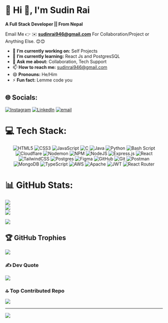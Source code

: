 # 💫 Hi 👋, I'm Sudin Rai
**A Full Stack Developer || From Nepal**

Email Me 👉 ✉️ **sudinrai946@gmail.com** For Collaboration/Project or Anything Else. 😊😊

- 🔭 **I’m currently working on:** Self Projects
- 🌱 **I’m currently learning:** React Js and PostgresSQL
- 💬 **Ask me about:** Collaboration, Tech Support
- 📫 **How to reach me:** sudinrai946@gmail.com
- 😄 **Pronouns:** He/Him
- ⚡ **Fun fact:** Lemme code you

## 🌐 Socials:
[![Instagram](https://img.shields.io/badge/Instagram-%23E4405F.svg?logo=Instagram&logoColor=white)](https://instagram.com/rai_sudin) [![LinkedIn](https://img.shields.io/badge/LinkedIn-%230077B5.svg?logo=linkedin&logoColor=white)](https://linkedin.com/in/sudin-rai-6091182aa) [![email](https://img.shields.io/badge/Email-D14836?logo=gmail&logoColor=white)](mailto:sudinrai946@gmail.com) 

  
# 💻 Tech Stack:
<div align="center">
  
![HTML5](https://img.shields.io/badge/html5-%23E34F26.svg?style=for-the-badge&logo=html5&logoColor=white) 
![CSS3](https://img.shields.io/badge/css3-%231572B6.svg?style=for-the-badge&logo=css3&logoColor=white) 
![JavaScript](https://img.shields.io/badge/javascript-%23323330.svg?style=for-the-badge&logo=javascript&logoColor=%23F7DF1E) 
![C](https://img.shields.io/badge/c-%2300599C.svg?style=for-the-badge&logo=c&logoColor=white) 
![Java](https://img.shields.io/badge/java-%23ED8B00.svg?style=for-the-badge&logo=openjdk&logoColor=white) 
![Python](https://img.shields.io/badge/python-3670A0?style=for-the-badge&logo=python&logoColor=ffdd54) 
![Bash Script](https://img.shields.io/badge/bash_script-%23121011.svg?style=for-the-badge&logo=gnu-bash&logoColor=white) 
![Cloudflare](https://img.shields.io/badge/Cloudflare-F38020?style=for-the-badge&logo=Cloudflare&logoColor=white) 
![Nodemon](https://img.shields.io/badge/NODEMON-%23323330.svg?style=for-the-badge&logo=nodemon&logoColor=%BBDEAD) 
![NPM](https://img.shields.io/badge/NPM-%23CB3837.svg?style=for-the-badge&logo=npm&logoColor=white) 
![NodeJS](https://img.shields.io/badge/node.js-6DA55F?style=for-the-badge&logo=node.js&logoColor=white) 
![Express.js](https://img.shields.io/badge/express.js-%23404d59.svg?style=for-the-badge&logo=express&logoColor=%2361DAFB) 
![React](https://img.shields.io/badge/react-%2320232a.svg?style=for-the-badge&logo=react&logoColor=%2361DAFB) 
![TailwindCSS](https://img.shields.io/badge/tailwindcss-%2338B2AC.svg?style=for-the-badge&logo=tailwind-css&logoColor=white) 
![Postgres](https://img.shields.io/badge/postgres-%23316192.svg?style=for-the-badge&logo=postgresql&logoColor=white) 
![Figma](https://img.shields.io/badge/figma-%23F24E1E.svg?style=for-the-badge&logo=figma&logoColor=white) 
![GitHub](https://img.shields.io/badge/github-%23121011.svg?style=for-the-badge&logo=github&logoColor=white) 
![Git](https://img.shields.io/badge/git-%23F05033.svg?style=for-the-badge&logo=git&logoColor=white) 
![Postman](https://img.shields.io/badge/Postman-FF6C37?style=for-the-badge&logo=postman&logoColor=white) 
![MongoDB](https://img.shields.io/badge/MongoDB-%234ea94b.svg?style=for-the-badge&logo=mongodb&logoColor=white) 
![TypeScript](https://img.shields.io/badge/typescript-%23007ACC.svg?style=for-the-badge&logo=typescript&logoColor=white) 
![AWS](https://img.shields.io/badge/AWS-%23FF9900.svg?style=for-the-badge&logo=amazon-aws&logoColor=white) 
![Apache](https://img.shields.io/badge/apache-%23D42029.svg?style=for-the-badge&logo=apache&logoColor=white) 
![JWT](https://img.shields.io/badge/JWT-black?style=for-the-badge&logo=JSON%20web%20tokens) 
![React Router](https://img.shields.io/badge/React_Router-CA4245?style=for-the-badge&logo=react-router&logoColor=white) 

</div>

 
# 📊 GitHub Stats:
![](https://github-readme-stats.vercel.app/api?username=sudin-tech&theme=dark&hide_border=false&include_all_commits=true&count_private=false)<br/>
![](https://nirzak-streak-stats.vercel.app/?user=sudin-tech&theme=dark&hide_border=false)<br/>
![](https://github-readme-stats.vercel.app/api/top-langs/?username=sudin-tech&theme=dark&hide_border=false&include_all_commits=true&count_private=false&layout=compact)

![](https://github-readme-activity-graph.vercel.app/graph?username=sudin-tech&bg_color=0d1117&color=00F5D4&line=FF006E&point=8338EC&area=true&hide_border=true&custom_title=Quantum%20Activity%20Matrix)

## 🏆 GitHub Trophies
![](https://github-profile-trophy.vercel.app/?username=sudin-tech&theme=radical&no-frame=false&no-bg=true&margin-w=4)

### ✍️ Dev Quote
![](https://quotes-github-readme.vercel.app/api?type=horizontal&theme=radical)

### 🔝 Top Contributed Repo
![](https://github-contributor-stats.vercel.app/api?username=sudin-tech&limit=5&theme=dark&combine_all_yearly_contributions=true)

---
[![](https://visitcount.itsvg.in/api?id=sudin-tech&icon=0&color=0)](https://visitcount.itsvg.in)

<!-- Proudly created with GPRM ( https://gprm.itsvg.in ) -->
